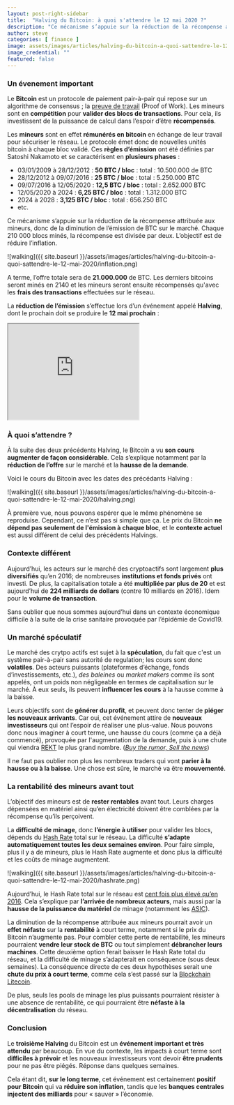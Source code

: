 ```yaml
---
layout: post-right-sidebar
title:  "Halving du Bitcoin: à quoi s'attendre le 12 mai 2020 ?"
description: "Ce mécanisme s’appuie sur la réduction de la récompense attribuée aux mineurs, donc de la diminution de l’émission de BTC sur le marché. Chaque 210 000 blocs minés, la récompense est divisée par deux. L’objectif est de réduire l’inflation."
author: steve
categories: [ finance ]
image: assets/images/articles/halving-du-bitcoin-a-quoi-sattendre-le-12-mai-2020/1.jpg
image_credential: ""
featured: false
---
```


### Un évenement important

Le **Bitcoin** est un protocole de paiement pair-à-pair qui repose sur un algorithme de consensus ; la [preuve de travail](https://fr.wikipedia.org/wiki/Preuve_de_travail) (Proof of Work). Les mineurs sont en **compétition** pour **valider des blocs de transactions**. Pour cela, ils investissent de la puissance de calcul dans l’espoir d’être **récompensés**.

Les **mineurs** sont en effet **rémunérés en bitcoin** en échange de leur travail pour sécuriser le réseau. Le protocole émet donc de nouvelles unités bitcoin à chaque bloc validé. Ces **règles d’émission** ont été définies par Satoshi Nakamoto et se caractérisent en **plusieurs phases** : 
-	03/01/2009 à 28/12/2012 : **50 BTC / bloc** : total : 10.500.000 de BTC
-	28/12/2012 à 09/07/2016 : **25 BTC / bloc** : total : 5.250.000 BTC
-	09/07/2016 à 12/05/2020 : **12,5 BTC / bloc** : total : 2.652.000 BTC
-	12/05/2020 à 2024 : **6,25 BTC / bloc** : total : 1.312.000 BTC
-	2024 à 2028 : **3,125 BTC / bloc** : total : 656.250 BTC
-   etc. 

Ce mécanisme s’appuie sur la réduction de la récompense attribuée aux mineurs, donc de la diminution de l’émission de BTC sur le marché. Chaque 210 000 blocs minés, la récompense est divisée par deux. L’objectif est de réduire l’inflation. 

![walking]({{ site.baseurl }}/assets/images/articles/halving-du-bitcoin-a-quoi-sattendre-le-12-mai-2020/inflation.png)

A terme, l’offre totale sera de **21.000.000** de BTC. Les derniers bitcoins seront minés en 2140 et les mineurs seront ensuite récompensés qu'avec les **frais des transactions** effectuées sur le réseau.

La **réduction de l’émission** s’effectue lors d’un événement appelé **Halving**, dont le prochain doit se produire le **12 mai prochain** :

<iframe id="inlineFrameExample"
    title="Inline Frame Example"
    width="300"
    height="220"
    scrolling="no"
    src="https://www.bitcoinblockhalf.com/">
</iframe>

### À quoi s’attendre ?

À la suite des deux précédents Halving, le Bitcoin a vu **son cours augmenter de façon considérable**. Cela s’explique notamment par la **réduction de l’offre** sur le marché et la **hausse de la demande**. 

Voici le cours du Bitcoin avec les dates des précédants Halving : 

![walking]({{ site.baseurl }}/assets/images/articles/halving-du-bitcoin-a-quoi-sattendre-le-12-mai-2020/halving.png)

À première vue, nous pouvons espérer que le même phénomène se reproduise. Cependant, ce n’est pas si simple que ça. Le prix du Bitcoin **ne dépend pas seulement de l'émission à chaque bloc**, et le **contexte actuel** est aussi différent de celui des précédents Halvings. 

### Contexte différent

Aujourd’hui, les acteurs sur le marché des cryptoactifs sont largement **plus diversifiés** qu’en 2016; de nombreuses **institutions et fonds privés** ont investi. De plus, la capitalisation totale a été **multipliée par plus de 20** et est aujourd’hui de **224 milliards de dollars** (contre 10 milliards en 2016). Idem pour le **volume de transaction**. 

Sans oublier que nous sommes aujourd’hui dans un contexte économique difficile à la suite de la crise sanitaire provoquée par l’épidémie de Covid19.

### Un marché spéculatif

Le marché des crytpo actifs est sujet à la **spéculation**, du fait que c'est un système pair-à-pair sans autorité de regulation; les cours sont donc **volatiles**. Des acteurs puissants (plateformes d’échange, fonds d’investissements, etc.), _des baleines_ ou _market makers_ comme ils sont appelés, ont un poids non négligeable en termes de capitalisation sur le marché. À eux seuls, ils peuvent **influencer les cours** à la hausse comme à la baisse.

Leurs objectifs sont de **générer du profit**, et peuvent donc tenter de **piéger les nouveaux arrivants**. Car oui, cet événement attire de **nouveaux investisseurs** qui ont l’espoir de réaliser une plus-value. Nous pouvons donc nous imaginer à court terme, une hausse du cours (comme ça a déjà commencé), provoquée par l'augmentation de la demande, puis à une chute qui viendra [REKT](https://www.journaldunet.fr/patrimoine/guide-des-finances-personnelles/1445772-qu-est-ce-qu-etre-rekt-crypto/) le plus grand nombre. (_[Buy the rumor, Sell the news](https://www.cholet-dupont.fr/strategie-investissement/buy-the-rumor-sell-the-news/)_)

Il ne faut pas oublier non plus les nombreux traders qui vont **parier à la hausse ou à la baisse**. Une chose est sûre, le marché va être **mouvementé**. 

### La rentabilité des mineurs avant tout

L’objectif des mineurs est de **rester rentables** avant tout. Leurs charges dépensées en matériel ainsi qu’en électricité doivent être comblées par la récompense qu’ils perçoivent.

La **difficulté de minage**, donc **l’énergie à utiliser** pour valider les blocs, dépends du [Hash Rate](https://fr.cryptonews.com/exclusives/qu-est-ce-que-le-hash-rate-2409.htm) total sur le réseau. La difficulté **s’adapte automatiquement toutes les deux semaines environ**. Pour faire simple, plus il y a de mineurs, plus le Hash Rate augmente et donc plus la difficulté et les coûts de minage augmentent.

![walking]({{ site.baseurl }}/assets/images/articles/halving-du-bitcoin-a-quoi-sattendre-le-12-mai-2020/hashrate.png)

Aujourd’hui, le Hash Rate total sur le réseau est [cent fois plus élevé qu’en 2016](https://www.blockchain.com/charts/hash-rate). Cela s’explique par **l’arrivée de nombreux acteurs**, mais aussi par la **hausse de la puissance du matériel** de minage (notamment les [ASIC](https://www.toutsurlebitcoin.fr/gros-plan-sur-les-asics-dedies-au-minage.htm)).

La diminution de la récompense attribuée aux mineurs pourrait avoir un **effet néfaste** sur la **rentabilité** à court terme, notamment si le prix du Bitcoin n’augmente pas. Pour combler cette perte de rentabilité, les mineurs pourraient **vendre leur stock de BTC** ou tout simplement **débrancher leurs machines**. Cette deuxième option ferait baisser le Hash Rate total du réseau, et la difficulté de minage s’adapterait en conséquence (sous deux semaines). La conséquence directe de ces deux hypothèses serait une **chute du prix à court terme**, comme cela s’est passé sur la [Blockchain Litecoin](https://www.blockchain.com/charts/hash-rate).

De plus, seuls les pools de minage les plus puissants pourraient résister à une absence de rentabilité, ce qui pourraient être **néfaste à la décentralisation** du réseau.

### Conclusion

Le **troisième Halving** du Bitcoin est un **événement important et très attendu** par beaucoup. En vue du contexte, les impacts à court terme sont **difficiles à prévoir** et les nouveaux investisseurs vont devoir **être prudents** pour ne pas être piégés. Réponse dans quelques semaines.

Cela étant dit, **sur le long terme**, cet événement est certainement **positif pour Bitcoin** qui va **réduire son inflation**, tandis que les **banques centrales injectent des milliards** pour « sauver » l’économie. 
